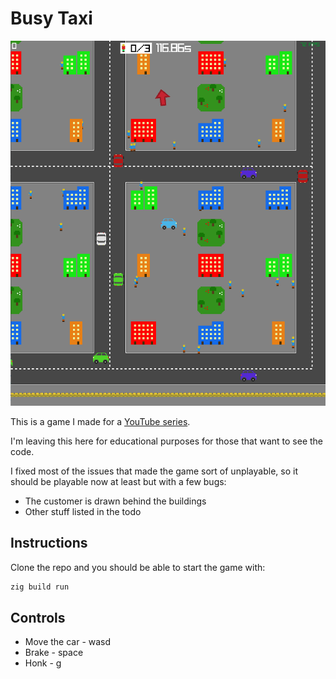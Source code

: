 # Busy Taxi

![Busy Taxi](assets/screenshot.png "Busy Taxi")

This is a game I made for a [YouTube series](https://www.youtube.com/watch?v=HEoxoIGsHY8&list=PL4EtwuhtXRFx8RKwWeKgEmvyQRQC602cq).

I'm leaving this here for educational purposes for those that want to see the code.

I fixed most of the issues that made the game sort of unplayable, so it should be playable now at least but with a few bugs:

- The customer is drawn behind the buildings
- Other stuff listed in the todo

## Instructions

Clone the repo and you should be able to start the game with:

```bash
zig build run
```

## Controls

- Move the car - wasd
- Brake - space
- Honk - g
